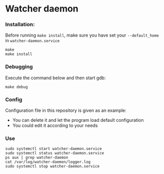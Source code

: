 # Watcher daemon

### Installation:
Before running `make install`, make sure you have set your
`--default_home` in `watcher-daemon.service`
```
make
make install
```

### Debugging
Execute the command below and then start gdb:
```
make debug
```

### Config
Configuration file in this repository is given as an example:
- You can delete it and let the program load default configuration
- You could edit it according to your needs

### Use

```
sudo systemctl start watcher-daemon.service
sudo systemctl status watcher-daemon.service
ps aux | grep watcher-daemon
cat /var/log/watcher-daemon/logger.log
sudo systemctl stop watcher-daemon.service
```
